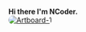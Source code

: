 **Hi there I'm NCoder.**\
<a href="https://ibb.co/XkcnJCL"><img src="https://i.ibb.co/n8xXkLm/Artboard-1.png" alt="Artboard-1" style = "border-radius: 10px;"></a>
